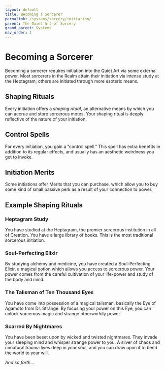 ```yaml
---
layout: default
title: Becoming a Sorcerer
permalink: /systems/sorcery/initiation/
parent: The Quiet Art of Sorcery
grand_parent: Systems
nav_order: 1
---
```


# Becoming a Sorcerer

Becoming a sorcerer requires initiation into the Quiet Art via some external
power. Most sorcerers in the Realm attain their initiation via intense study at
the Heptagram; others are initiated through more esoteric means.

## Shaping Rituals

Every initiation offers a _shaping ritual_, an alternative means by which you
can accrue and store sorcerous motes. Your shaping ritual is deeply reflective
of the nature of your initiation.

## Control Spells

For every initiation, you gain a "control spell." This spell has extra benefits
in addition to its regular effects, and usually has an aesthetic weirdness you
get to invoke.

## Initiation Merits

Some initiations offer Merits that you can purchase, which allow you to buy some
kind of small passive perk as a result of your connection to power.

## Example Shaping Rituals

### Heptagram Study

You have studied at the Heptagram, the premier sorcerous institution in all of
Creation. You have a large library of books. This is the most traditional
sorcerous initiation.

### Soul-Perfecting Elixir

By studying alchemy and medicine, you have created a Soul-Perfecting Elixir, a
magical potion which allows you access to sorcerous power. Your power comes from
the careful cultivation of your life-power and study of the body and mind.

### The Talisman of Ten Thousand Eyes

You have come into possession of a magical talisman, basically the Eye of
Agamoto from Dr. Strange. By focusing your power on this Eye, you can unlock
sorcerous magic and strange otherworldly power.

### Scarred By Nightmares

You have been beset upon by wicked and twisted nightmares. They invade your
sleeping mind and whisper strange power to you. A sliver of chaos and unnatural
trauma lives deep in your soul, and you can draw upon it to bend the world to
your will.

_And so forth..._
